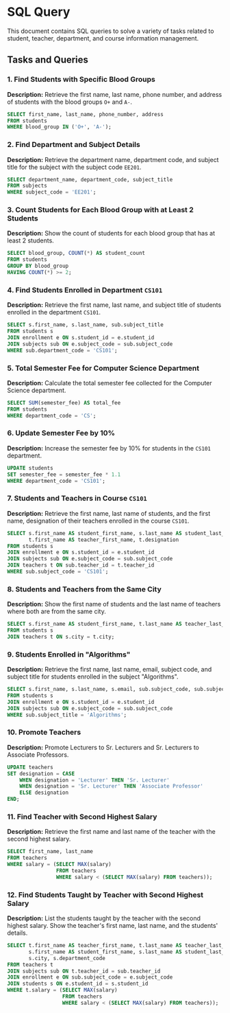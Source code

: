 # SQL Query 

This document contains SQL queries to solve a variety of tasks related to student, teacher, department, and course information management.

## Tasks and Queries

### 1. Find Students with Specific Blood Groups
**Description:** Retrieve the first name, last name, phone number, and address of students with the blood groups `O+` and `A-`.
```sql
SELECT first_name, last_name, phone_number, address
FROM students
WHERE blood_group IN ('O+', 'A-');
```

### 2. Find Department and Subject Details
**Description:** Retrieve the department name, department code, and subject title for the subject with the subject code `EE201`.
```sql
SELECT department_name, department_code, subject_title
FROM subjects
WHERE subject_code = 'EE201';
```

### 3. Count Students for Each Blood Group with at Least 2 Students
**Description:** Show the count of students for each blood group that has at least 2 students.
```sql
SELECT blood_group, COUNT(*) AS student_count
FROM students
GROUP BY blood_group
HAVING COUNT(*) >= 2;
```

### 4. Find Students Enrolled in Department `CS101`
**Description:** Retrieve the first name, last name, and subject title of students enrolled in the department `CS101`.
```sql
SELECT s.first_name, s.last_name, sub.subject_title
FROM students s
JOIN enrollment e ON s.student_id = e.student_id
JOIN subjects sub ON e.subject_code = sub.subject_code
WHERE sub.department_code = 'CS101';
```

### 5. Total Semester Fee for Computer Science Department
**Description:** Calculate the total semester fee collected for the Computer Science department.
```sql
SELECT SUM(semester_fee) AS total_fee
FROM students
WHERE department_code = 'CS';
```

### 6. Update Semester Fee by 10%
**Description:** Increase the semester fee by 10% for students in the `CS101` department.
```sql
UPDATE students
SET semester_fee = semester_fee * 1.1
WHERE department_code = 'CS101';
```

### 7. Students and Teachers in Course `CS101`
**Description:** Retrieve the first name, last name of students, and the first name, designation of their teachers enrolled in the course `CS101`.
```sql
SELECT s.first_name AS student_first_name, s.last_name AS student_last_name,
       t.first_name AS teacher_first_name, t.designation
FROM students s
JOIN enrollment e ON s.student_id = e.student_id
JOIN subjects sub ON e.subject_code = sub.subject_code
JOIN teachers t ON sub.teacher_id = t.teacher_id
WHERE sub.subject_code = 'CS101';
```

### 8. Students and Teachers from the Same City
**Description:** Show the first name of students and the last name of teachers where both are from the same city.
```sql
SELECT s.first_name AS student_first_name, t.last_name AS teacher_last_name
FROM students s
JOIN teachers t ON s.city = t.city;
```

### 9. Students Enrolled in "Algorithms"
**Description:** Retrieve the first name, last name, email, subject code, and subject title for students enrolled in the subject "Algorithms".
```sql
SELECT s.first_name, s.last_name, s.email, sub.subject_code, sub.subject_title
FROM students s
JOIN enrollment e ON s.student_id = e.student_id
JOIN subjects sub ON e.subject_code = sub.subject_code
WHERE sub.subject_title = 'Algorithms';
```

### 10. Promote Teachers
**Description:** Promote Lecturers to Sr. Lecturers and Sr. Lecturers to Associate Professors.
```sql
UPDATE teachers
SET designation = CASE
    WHEN designation = 'Lecturer' THEN 'Sr. Lecturer'
    WHEN designation = 'Sr. Lecturer' THEN 'Associate Professor'
    ELSE designation
END;
```

### 11. Find Teacher with Second Highest Salary
**Description:** Retrieve the first name and last name of the teacher with the second highest salary.
```sql
SELECT first_name, last_name
FROM teachers
WHERE salary = (SELECT MAX(salary)
                FROM teachers
                WHERE salary < (SELECT MAX(salary) FROM teachers));
```

### 12. Find Students Taught by Teacher with Second Highest Salary
**Description:** List the students taught by the teacher with the second highest salary. Show the teacher's first name, last name, and the students' details.
```sql
SELECT t.first_name AS teacher_first_name, t.last_name AS teacher_last_name,
       s.first_name AS student_first_name, s.last_name AS student_last_name,
       s.city, s.department_code
FROM teachers t
JOIN subjects sub ON t.teacher_id = sub.teacher_id
JOIN enrollment e ON sub.subject_code = e.subject_code
JOIN students s ON e.student_id = s.student_id
WHERE t.salary = (SELECT MAX(salary)
                  FROM teachers
                  WHERE salary < (SELECT MAX(salary) FROM teachers));
